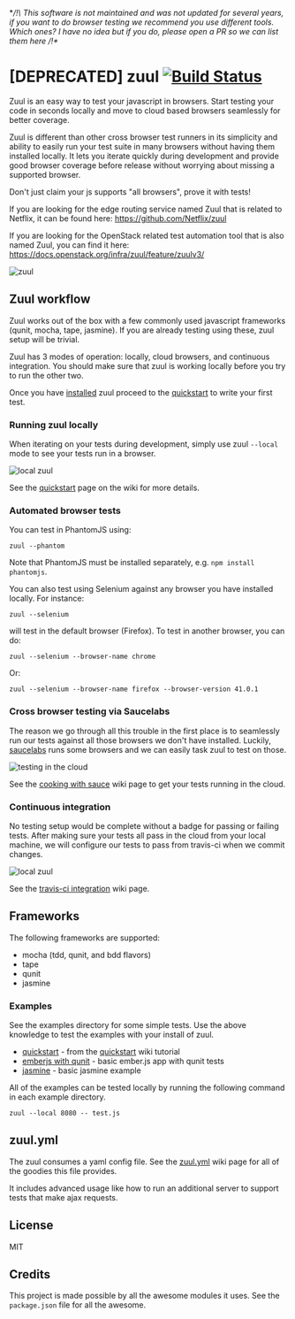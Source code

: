 **/!\ This software is not maintained and was not updated for several years, if you want to do browser testing we recommend you use different tools. Which ones? I have no idea but if you do, please open a PR so we can list them here /!\**

# [DEPRECATED] zuul [![Build Status](https://travis-ci.org/defunctzombie/zuul.svg)](https://travis-ci.org/defunctzombie/zuul)

Zuul is an easy way to test your javascript in browsers. Start testing your code in seconds locally and move to cloud based browsers seamlessly for better coverage.

Zuul is different than other cross browser test runners in its simplicity and ability to easily run your test suite in many browsers without having them installed locally. It lets you iterate quickly during development and provide good browser coverage before release without worrying about missing a supported browser.

Don't just claim your js supports "all browsers", prove it with tests!

If you are looking for the edge routing service named Zuul that is related to Netflix, it can be found here:
https://github.com/Netflix/zuul

If you are looking for the OpenStack related test automation tool that is also named Zuul, you can find it here:
https://docs.openstack.org/infra/zuul/feature/zuulv3/

![zuul](https://f.cloud.github.com/assets/71256/1669799/fb463296-5c81-11e3-818a-26776dc7a256.jpg)

## Zuul workflow

Zuul works out of the box with a few commonly used javascript frameworks (qunit, mocha, tape, jasmine). If you are already testing using these, zuul setup will be trivial.

Zuul has 3 modes of operation: locally, cloud browsers, and continuous integration. You should make sure that zuul is working locally before you try to run the other two.

Once you have [installed](https://github.com/defunctzombie/zuul/wiki/installation) zuul proceed to the [quickstart](https://github.com/defunctzombie/zuul/wiki/quickstart) to write your first test.

### Running zuul locally

When iterating on your tests during development, simply use zuul `--local` mode to see your tests run in a browser.

![local zuul](https://raw.github.com/defunctzombie/zuul/gh-pages/develop-tests-locally.png)

See the [quickstart](https://github.com/defunctzombie/zuul/wiki/quickstart) page on the wiki for more details.

### Automated browser tests

You can test in PhantomJS using:

    zuul --phantom

Note that PhantomJS must be installed separately, e.g. `npm install phantomjs`.

You can also test using Selenium against any browser you have installed locally. For instance:

    zuul --selenium

will test in the default browser (Firefox). To test in another browser, you can do:

    zuul --selenium --browser-name chrome

Or:

    zuul --selenium --browser-name firefox --browser-version 41.0.1

### Cross browser testing via Saucelabs

The reason we go through all this trouble in the first place is to seamlessly run our tests against all those browsers we don't have installed. Luckily, [saucelabs](https://saucelabs.com/) runs some browsers and we can easily task zuul to test on those.

![testing in the cloud](https://raw.github.com/defunctzombie/zuul/gh-pages/double-check-with-sauce.png)

See the [cooking with sauce](https://github.com/defunctzombie/zuul/wiki/cloud-testing) wiki page to get your tests running in the cloud.

### Continuous integration

No testing setup would be complete without a badge for passing or failing tests. After making sure your tests all pass in the cloud from your local machine, we will configure our tests to pass from travis-ci when we commit changes.

![local zuul](https://raw.github.com/defunctzombie/zuul/gh-pages/finalize-with-travis.png)

See the [travis-ci integration](https://github.com/defunctzombie/zuul/wiki/travis-ci) wiki page.

## Frameworks

The following frameworks are supported:

* mocha (tdd, qunit, and bdd flavors)
* tape
* qunit
* jasmine

### Examples

See the examples directory for some simple tests. Use the above knowledge to test the examples with your install of zuul.

* [quickstart](https://github.com/defunctzombie/zuul/tree/master/examples/quickstart) - from the [quickstart](https://github.com/defunctzombie/zuul/wiki/Quickstart) wiki tutorial
* [emberjs with qunit](https://github.com/defunctzombie/zuul/tree/master/examples/ember_w_qunit) - basic ember.js app with qunit tests
* [jasmine](https://github.com/defunctzombie/zuul/tree/master/examples/jasmine) - basic jasmine example

All of the examples can be tested locally by running the following command in each example directory.

```
zuul --local 8080 -- test.js
```

## zuul.yml

The zuul consumes a yaml config file. See the [zuul.yml](https://github.com/defunctzombie/zuul/wiki/zuul.yml) wiki page for all of the goodies this file provides.

It includes advanced usage like how to run an additional server to support tests that make ajax requests.

## License

MIT

## Credits

This project is made possible by all the awesome modules it uses. See the `package.json` file for all the awesome.
